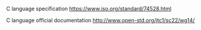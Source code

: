 C language specification
https://www.iso.org/standard/74528.html


C language official documentation
http://www.open-std.org/jtc1/sc22/wg14/
